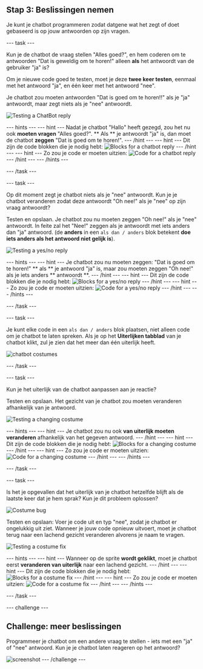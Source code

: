 ## Stap 3: Beslissingen nemen

Je kunt je chatbot programmeren zodat datgene wat het zegt of doet gebaseerd is op jouw antwoorden op zijn vragen.

--- task ---

Kun je de chatbot de vraag stellen "Alles goed?", en hem coderen om te antwoorden "Dat is geweldig om te horen!" alleen **als** het antwoordt van de gebruiker "ja" is?

Om je nieuwe code goed te testen, moet je deze **twee keer testen**, eenmaal met het antwoord "ja", en één keer met het antwoord "nee".

Je chatbot zou moeten antwoorden "Dat is goed om te horen!!" als je "ja" antwoordt, maar zegt niets als je "nee" antwoordt.

![Testing a ChatBot reply](images/chatbot-if-test.png)

--- hints --- --- hint --- Nadat je chatbot "Hallo" heeft gezegd, zou het nu ook **moeten vragen** "Alles goed?". ** Als ** je antwoordt "ja" is, dan moet de chatbot **zeggen** "Dat is goed om te horen!". --- /hint --- --- hint --- Dit zijn de code blokken die je nodig hebt: ![Blocks for a chatbot reply](images/chatbot-if-blocks.png) --- /hint --- --- hint --- Zo zou je code er moeten uitzien: ![Code for a chatbot reply](images/chatbot-if-code.png) --- /hint --- --- /hints ---

--- /task ---

--- task ---

Op dit moment zegt je chatbot niets als je "nee" antwoordt. Kun je je chatbot veranderen zodat deze antwoordt "Oh nee!" als je "nee" op zijn vraag antwoordt?

Testen en opslaan. Je chatbot zou nu moeten zeggen "Oh nee!" als je "nee" antwoordt. In feite zal het "Nee!" zeggen als je antwoordt met iets anders dan "ja" antwoord. (de **anders** in een `als dan / anders` blok betekent **doe iets anders als het antwoord niet gelijk is**).

![Testing a yes/no reply](images/chatbot-if-else-test.png)

--- hints --- --- hint --- Je chatbot zou nu moeten zeggen: "Dat is goed om te horen!" ** als ** je antwoord "ja" is, maar zou moeten zeggen "Oh nee!" als je iets anders ** antwoordt **. --- /hint --- --- hint --- Dit zijn de code blokken die je nodig hebt: ![Blocks for a yes/no reply](images/chatbot-if-else-blocks.png) --- /hint --- --- hint --- Zo zou je code er moeten uitzien: ![Code for a yes/no reply](images/chatbot-if-else-code.png) --- /hint --- --- /hints ---

--- /task ---

--- task ---

Je kunt elke code in een `als dan / anders` blok plaatsen, niet alleen code om je chatbot te laten spreken. Als je op het **Uiterlijken tabblad** van je chatbot klikt, zul je zien dat het meer dan één uiterlijk heeft.

![chatbot costumes](images/chatbot-costume-view.png)

--- /task ---

--- task ---

Kun je het uiterlijk van de chatbot aanpassen aan je reactie?

Testen en opslaan. Het gezicht van je chatbot zou moeten veranderen afhankelijk van je antwoord.

![Testing a changing costume](images/chatbot-costume-test.png)

--- hints --- --- hint --- Je chatbot zou nu ook **van uiterlijk moeten veranderen** afhankelijk van het gegeven antwoord. --- /hint --- --- hint --- Dit zijn de code blokken die je nodig hebt: ![Blocks for a changing costume](images/chatbot-costume-blocks.png) --- /hint --- --- hint --- Zo zou je code er moeten uitzien: ![Code for a changing costume](images/chatbot-costume-code.png) --- /hint --- --- /hints ---

--- /task ---

--- task ---

Is het je opgevallen dat het uiterlijk van je chatbot hetzelfde blijft als de laatste keer dat je hem sprak? Kun je dit probleem oplossen?

![Costume bug](images/chatbot-costume-bug-test.png)

Testen en opslaan: Voer je code uit en typ "nee", zodat je chatbot er ongelukkig uit ziet. Wanneer je jouw code opnieuw uitvoert, moet je chatbot terug naar een lachend gezicht veranderen alvorens je naam te vragen.

![Testing a costume fix](images/chatbot-costume-fix-test.png)

--- hints --- --- hint --- Wanneer op de sprite **wordt geklikt**, moet je chatbot eerst **veranderen van uiterlijk** naar een lachend gezicht. --- /hint --- --- hint --- Dit zijn de code blokken die je nodig hebt: ![Blocks for a costume fix](images/chatbot-costume-fix-blocks.png) --- /hint --- --- hint --- Zo zou je code er moeten uitzien: ![Code for a costume fix](images/chatbot-costume-fix-code.png) --- /hint --- --- /hints ---

--- /task ---

--- challenge ---

## Challenge: meer beslissingen

Programmeer je chatbot om een ​​andere vraag te stellen - iets met een "ja" of "nee" antwoord. Kun je je chatbot laten reageren op het antwoord?

![screenshot](images/chatbot-joke.png) --- /challenge ---